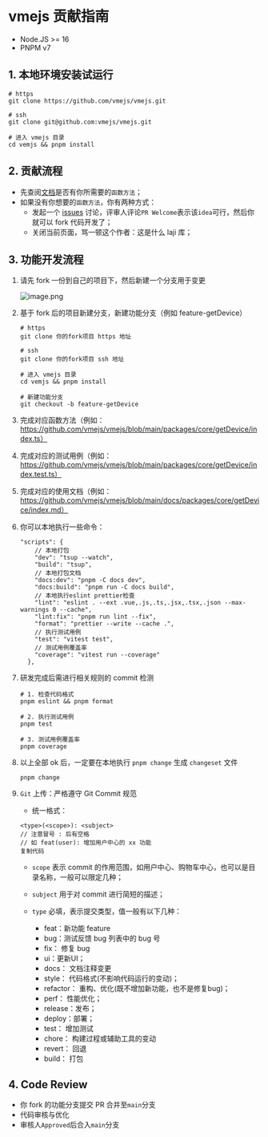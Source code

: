 # vmejs 贡献指南

-   Node.JS >= 16
-   PNPM v7

## 1. 本地环境安装试运行

  ```
  # https
  git clone https://github.com/vmejs/vmejs.git

  # ssh
  git clone git@github.com:vmejs/vmejs.git

  # 进入 vmejs 目录
  cd vemjs && pnpm install
  ```

## 2. 贡献流程

* 先查阅[文档](https://vmejs.github.io/vmejs/)是否有你所需要的`函数方法`；
* 如果没有你想要的`函数方法`，你有两种方式：
    * 发起一个 [issues](https://github.com/vmejs/vmejs/issues) 讨论，评审人评论`PR Welcome`表示该`idea`可行，然后你就可以 fork 代码开发了；
    * 关闭当前页面，骂一顿这个作者：这是什么 laji 库；

## 3. 功能开发流程

1. 请先 fork 一份到自己的项目下，然后新建一个分支用于变更

    ![image.png](https://p1-juejin.byteimg.com/tos-cn-i-k3u1fbpfcp/cf2a51057aa54caebbc48bf434a57498~tplv-k3u1fbpfcp-watermark.image?)


2. 基于 fork 后的项目新建分支，新建功能分支（例如 feature-getDevice）
    ```
    # https
    git clone 你的fork项目 https 地址

    # ssh
    git clone 你的fork项目 ssh 地址

    # 进入 vmejs 目录
    cd vemjs && pnpm install
    
    # 新建功能分支
    git checkout -b feature-getDevice
    ```

3. 完成对应函数方法（例如：https://github.com/vmejs/vmejs/blob/main/packages/core/getDevice/index.ts）
4. 完成对应的测试用例（例如：https://github.com/vmejs/vmejs/blob/main/packages/core/getDevice/index.test.ts）
5. 完成对应的使用文档（例如：https://github.com/vmejs/vmejs/blob/main/docs/packages/core/getDevice/index.md）

7. 你可以本地执行一些命令：
    ```
    "scripts": {
        // 本地打包
        "dev": "tsup --watch",
        "build": "tsup",
        // 本地打包文档
        "docs:dev": "pnpm -C docs dev",
        "docs:build": "pnpm run -C docs build",
        // 本地执行eslint prettier检查
        "lint": "eslint . --ext .vue,.js,.ts,.jsx,.tsx,.json --max-warnings 0 --cache",
        "lint:fix": "pnpm run lint --fix",
        "format": "prettier --write --cache .",
        // 执行测试用例
        "test": "vitest test",
        // 测试用例覆盖率
        "coverage": "vitest run --coverage"
      },

    ```
7. 研发完成后需进行相关规则的 commit 检测

    ```
    # 1. 检查代码格式
    pnpm eslint && pnpm format

    # 2. 执行测试用例
    pnpm test

    # 3. 测试用例覆盖率
    pnpm coverage
    ```
8. 以上全部 ok 后，一定要在本地执行 `pnpm change` 生成 `changeset` 文件
    ```
    pnpm change
    ```
    
7. `Git` 上传：严格遵守 Git Commit 规范
    -   统一格式：

    ```
    <type>(<scope>): <subject>
    // 注意冒号 : 后有空格
    // 如 feat(user): 增加用户中心的 xx 功能
    复制代码
    ```

    -   `scope` 表示 commit 的作用范围，如用户中心、购物车中心，也可以是目录名称，一般可以限定几种；

    -   `subject` 用于对 commit 进行简短的描述；

    -   `type` 必填，表示提交类型，值一般有以下几种：

        -   feat：新功能 feature
        -   bug：测试反馈 bug 列表中的 bug 号
        -   fix： 修复 bug
        -   ui：更新UI；
        -   docs： 文档注释变更
        -   style： 代码格式(不影响代码运行的变动)；
        -   refactor： 重构、优化(既不增加新功能，也不是修复bug)；
        -   perf： 性能优化；
        -   release：发布；
        -   deploy：部署；
        -   test： 增加测试
        -   chore： 构建过程或辅助工具的变动
        -   revert： 回退
        -   build： 打包

## 4. Code Review

-   你 fork 的功能分支提交 PR 合并至`main`分支
-   代码审核与优化
-   审核人`Approved`后合入`main`分支